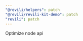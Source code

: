 ```yaml
---
"@revili/helpers": patch
"@revili/revili-kit-demo": patch
"revili": patch
---
```


Optimize node api

